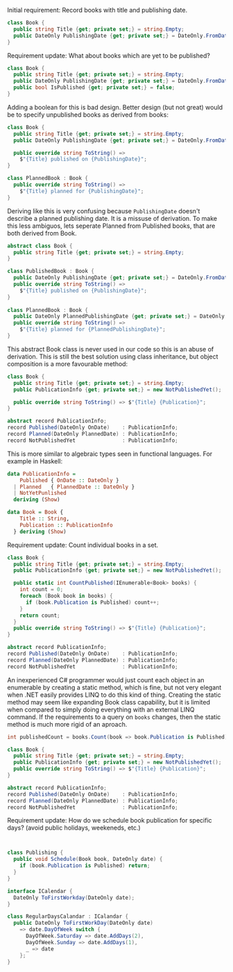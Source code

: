 Initial requirement: Record books with title and publishing date.
```csharp
class Book {
  public string Title {get; private set;} = string.Empty;
  public DateOnly PublishingDate {get; private set;} = DateOnly.FromDateTime(DateTime.Today);
}
```

Requirement update: What about books which are yet to be published?
```csharp
class Book {
  public string Title {get; private set;} = string.Empty;
  public DateOnly PublishingDate {get; private set;} = DateOnly.FromDateTime(DateTime.Today);
  public bool IsPublished {get; private set;} = false;
}
```

Adding a boolean for this is bad design. Better design (but not great) would be to specify unpublished books as derived from books:
```csharp
class Book {
  public string Title {get; private set;} = string.Empty;
  public DateOnly PublishingDate {get; private set;} = DateOnly.FromDateTime(DateTime.Today);

  public override string ToString() =>
    $"{Title} published on {PublishingDate}";
}

class PlannedBook : Book {
  public override string ToString() =>
    $"{Title} planned for {PublishingDate}";
}
```

Deriving like this is very confusing because `PublishingDate` doesn't describe a planned publishing date. It is a missuse of derivation. To make this less ambiguos, lets seperate Planned from Published books, that are both derived from Book.
```csharp
abstract class Book {
  public string Title {get; private set;} = string.Empty; 
}

class PublishedBook : Book {
  public DateOnly PublishingDate {get; private set;} = DateOnly.FromDateTime(DateTime.Today);
  public override string ToString() =>
    $"{Title} published on {PublishingDate}";
}
 
class PlannedBook : Book {
  public DateOnly PlannedPublishingDate {get; private set;} = DateOnly.FromDateTime(DateTime.Today);
  public override string ToString() =>
    $"{Title} planned for {PlannedPublishingDate}";
}
```

This abstract Book class is never used in our code so this is an abuse of derivation. This is still the best solution using class inheritance, but object composition is a more favourable method:
```csharp 
class Book {
  public string Title {get; private set;} = string.Empty; 
  public PublicationInfo {get; private set;} = new NotPublishedYet();

  public override string ToString() => $"{Title} {Publication}";
}

abstract record PublicationInfo;
record Published(DateOnly OnDate)    : PublicationInfo;
record Planned(DateOnly PlannedDate) : PublicationInfo;
record NotPublishedYet               : PublicationInfo;  
```

This is more similar to algebraic types seen in functional languages. For example in Haskell:
```haskell
data PublicationInfo = 
    Published { OnDate :: DateOnly }
  | Planned   { PlannedDate :: DateOnly }
  | NotYetPunlished
  deriving (Show)

data Book = Book {
    Title :: String,
    Publication :: PublicationInfo
  } deriving (Show)
```

Requirement update: Count individual books in a set.
```csharp 
class Book {
  public string Title {get; private set;} = string.Empty; 
  public PublicationInfo {get; private set;} = new NotPublishedYet();

  public static int CountPublished(IEnumerable<Book> books) {
    int count = 0;
    foreach (Book book in books) {
      if (book.Publication is Published) count++;
    }
    return count;
  }
  public override string ToString() => $"{Title} {Publication}";
}

abstract record PublicationInfo;
record Published(DateOnly OnDate)    : PublicationInfo;
record Planned(DateOnly PlannedDate) : PublicationInfo;
record NotPublishedYet               : PublicationInfo;  
```

An inexperienced C# programmer would just count each object in an enumerable by creating a static method, which is fine, but not very elegant when .NET easily provides LINQ to do this kind of thing. Creating the static method may seem like expanding Book class capability, but it is limited when compared to simply doing everything with an external LINQ command. If the requirements to a query on `books` changes, then the static method is much more rigid of an aproach.
```csharp
int publishedCount = books.Count(book => book.Publication is Published);

class Book {
  public string Title {get; private set;} = string.Empty; 
  public PublicationInfo {get; private set;} = new NotPublishedYet();
  public override string ToString() => $"{Title} {Publication}";
}

abstract record PublicationInfo;
record Published(DateOnly OnDate)    : PublicationInfo;
record Planned(DateOnly PlannedDate) : PublicationInfo;
record NotPublishedYet               : PublicationInfo;   
```

Requirement update: How do we schedule book publication for specific days? (avoid public holidays, weekeneds, etc.)

```csharp


class Publishing {
  public void Schedule(Book book, DateOnly date) {
    if (book.Publication is Published) return;
  }
}

interface ICalendar {
  DateOnly ToFirstWorkday(DateOnly date);
}

class RegularDaysCalandar : ICalandar {
  public DateOnly ToFirstWorkDay(DateOnly date)
    => date.DayOfWeek switch {
      DayOfWeek.Saturday => date.AddDays(2),
      DayOfWeek.Sunday => date.AddDays(1),
      _ => date
    };
}
```
